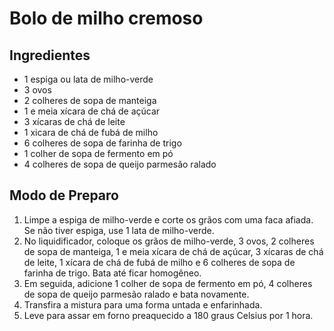 # Bolo de milho cremoso

## Ingredientes
 - 1 espiga ou lata de milho-verde
 - 3 ovos
 - 2 colheres de sopa de manteiga
 - 1 e meia xícara de chá de açúcar
 - 3 xícaras de chá de leite
 - 1 xicara de chá de fubá de milho
 - 6 colheres de sopa de farinha de trigo
 - 1 colher de sopa de fermento em pó
 - 4 colheres de sopa de queijo parmesão ralado
 
## Modo de Preparo
1. Limpe a espiga de milho-verde e corte os grãos com uma faca afiada. Se não tiver espiga, use 1 lata de milho-verde.
2. No liquidificador, coloque os grãos de milho-verde, 3 ovos, 2 colheres de sopa de manteiga, 1 e meia xícara de chá de açúcar, 3 xícaras de chá de leite, 1 xícara de chá de fubá de milho e 6 colheres de sopa de farinha de trigo. Bata até ficar homogêneo.
3. Em seguida, adicione 1 colher de sopa de fermento em pó, 4 colheres de sopa de queijo parmesão ralado e bata novamente.
4. Transfira a mistura para uma forma untada e enfarinhada.
5. Leve para assar em forno preaquecido a 180 graus Celsius por 1 hora.
